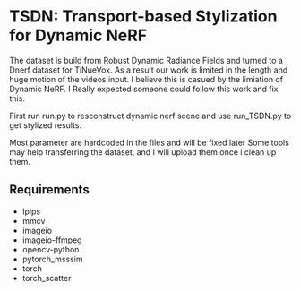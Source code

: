 # TSDN: Transport-based Stylization for Dynamic NeRF

The dataset is build from Robust Dynamic Radiance Fields and turned to a Dnerf dataset for TiNueVox.
As a result our work is limited in the length and huge motion of the videos input. 
I believe this is casued by the limiation of Dynamic NeRF. I Really expected someone could follow this work and fix this. 


First run run.py to resconstruct dynamic nerf scene and use run_TSDN.py to get stylized results.

Most parameter are hardcoded in the files and will be fixed later
Some tools may help transferring the dataset, and I will upload them once i clean up them.


## Requirements
* lpips
* mmcv
* imageio
* imageio-ffmpeg
* opencv-python
* pytorch_msssim
* torch
* torch_scatter
